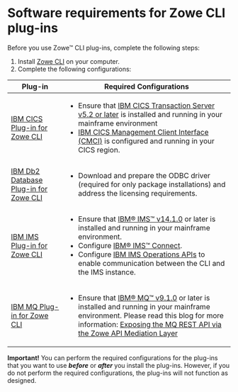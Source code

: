 # Software requirements for Zowe CLI plug-ins

Before you use Zowe&trade; CLI plug-ins, complete the following steps:

1. Install [Zowe CLI](cli-installcli.md) on your computer.
2. Complete the following configurations:


| Plug-in | Required Configurations |
| --- | --- |
| [IBM CICS Plug-in for Zowe CLI](cli-cicsplugin.md) | <ul><li>Ensure that [IBM CICS Transaction Server v5.2 or later](https://www.ibm.com/support/knowledgecenter/en/SSGMCP_5.2.0/com.ibm.cics.ts.home.doc/welcomePage/welcomePage.html) is installed and running in your mainframe environment</li><li>[IBM CICS Management Client Interface (CMCI)](https://www.ibm.com/support/knowledgecenter/en/SSGMCP_5.2.0/com.ibm.cics.ts.clientapi.doc/topics/clientapi_overview.html) is configured and running in your CICS region.</li></ul> | 
| [IBM Db2 Database Plug-in for Zowe CLI](cli-db2plugin.md) | <ul> <li>Download and prepare the ODBC driver (required for only package installations) and address the licensing requirements. </li></ul>| 
| [IBM IMS Plug-in for Zowe CLI](cli-imsplugin.md) | <ul><li>Ensure that [IBM® IMS™ v14.1.0](https://www.ibm.com/support/knowledgecenter/en/SSEPH2_14.1.0/com.ibm.ims14.doc/ims_product_landing_v14.html) or later is installed and running in your mainframe environment.</li><li> Configure [IBM® IMS™ Connect](https://www.ibm.com/support/knowledgecenter/en/SSEPH2_13.1.0/com.ibm.ims13.doc.ccg/ims_ct_intro.html).</li> <li>Configure [IBM IMS Operations APIs](https://github.com/zowe/ims-operations-api) to enable communication between the CLI and the IMS instance. </li></ul> |
[IBM MQ Plug-in for Zowe CLI](cli-mqplugin.md) | <ul><li>Ensure that [IBM® MQ™ v9.1.0](https://www.ibm.com/support/knowledgecenter/en/SSFKSJ_9.1.0/com.ibm.mq.pro.doc/q121910_.htm) or later is installed and running in your mainframe environment. Please read this blog for more information: [Exposing the MQ REST API via the Zowe API Mediation Layer](https://developer.ibm.com/messaging/2019/05/17/exposing-the-mq-rest-api-via-the-zowe-api-mediation-layer/) </li></ul>|

**Important!** You can perform the required configurations for the plug-ins that you want to use ***before*** or ***after*** you install the plug-ins. However, if you do not perform the required configurations, the plug-ins will not function as designed.